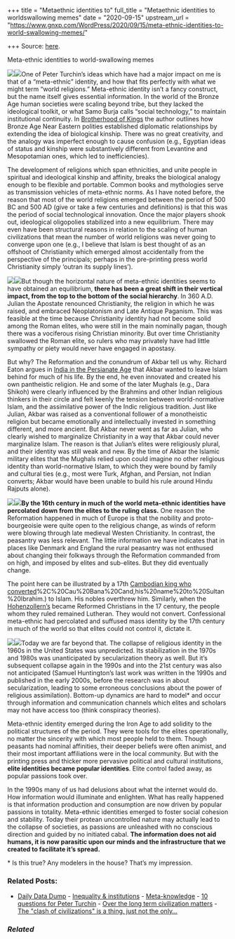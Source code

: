 +++
title = "Metaethnic identities to"
full_title = "Metaethnic identities to worldswallowing memes"
date = "2020-09-15"
upstream_url = "https://www.gnxp.com/WordPress/2020/09/15/meta-ethnic-identities-to-world-swallowing-memes/"

+++
Source: [here](https://www.gnxp.com/WordPress/2020/09/15/meta-ethnic-identities-to-world-swallowing-memes/).

Meta-ethnic identities to world-swallowing memes

[![](https://i0.wp.com/www.gnxp.com/WordPress/wp-content/uploads/2019/01/brotherhoodofkings.jpg?resize=183%2C275&ssl=1)![](https://i0.wp.com/www.gnxp.com/WordPress/wp-content/uploads/2019/01/brotherhoodofkings.jpg?resize=183%2C275&ssl=1)](https://www.amazon.com/exec/obidos/ASIN/0199858683/geneexpressio-20)One of Peter Turchin’s ideas which have had a major impact on me is that of a “meta-ethnic” identity, and how that fits perfectly with what we might term “world religions.” Meta-ethnic identity isn’t a fancy construct, but the name itself gives essential information. In the world of the Bronze Age human societies were scaling beyond tribe, but they lacked the ideological toolkit, or what Samo Burja calls “social technology,” to maintain institutional continuity. In [Brotherhood of Kings](https://www.amazon.com/exec/obidos/ASIN/0199858683/geneexpressio-20) the author outlines how Bronze Age Near Eastern polities established diplomatic relationships by extending the idea of biological kinship. There was no great creativity, and the analogy was imperfect enough to cause confusion (e.g., Egyptian ideas of status and kinship were substantively different from Levantine and Mesopotamian ones, which led to inefficiencies).

The development of religions which span ethnicities, and unite people in spiritual and ideological kinship and affinity, breaks the biological analogy enough to be flexible and portable. Common books and mythologies serve as transmission vehicles of meta-ethnic norms. As I have noted before, the reason that most of the world religions emerged between the period of 500 BC and 500 AD (give or take a few centuries and definitions) is that this was the period of social technological innovation. Once the major players shook out, ideological oligopolies stabilized into a new equilibrium. There may even have been structural reasons in relation to the scaling of human civilizations that mean the number of world religions was never going to converge upon one (e.g., I believe that Islam is best thought of as an offshoot of Christianity which emerged almost accidentally from the perspective of the principals; perhaps in the pre-printing press world Christianity simply ‘outran its supply lines’).

[![](https://i0.wp.com/www.gnxp.com/WordPress/wp-content/uploads/2018/03/final_pagan.jpeg?resize=183%2C276&ssl=1)![](https://i0.wp.com/www.gnxp.com/WordPress/wp-content/uploads/2018/03/final_pagan.jpeg?resize=183%2C276&ssl=1)](https://www.amazon.com/exec/obidos/ASIN/B00Q6B7FXW/geneexpressio-20)But though the horizontal nature of meta-ethnic identities seems to have obtained an equilibrium, **there has been a great shift in their vertical impact, from the top to the bottom of the social hierarchy**. In 360 A.D. Julian the Apostate renounced Christianity, the religion in which he was raised, and embraced Neoplatonism and Late Antique Paganism. This was feasible at the time because Christianity identity had not become solid among the Roman elites, who were still in the main nominally pagan, though there was a vociferous rising Christian minority. But over time Christianity swallowed the Roman elite, so rulers who may privately have had little sympathy or piety would never have engaged in apostasy.

But why? The Reformation and the conundrum of Akbar tell us why. Richard Eaton argues in [India in the Persianate Age](https://www.amazon.com/exec/obidos/ASIN/0520325125/geneexpressio-20) that Akbar wanted to leave Islam behind for much of his life. By the end, he even innovated and created his own pantheistic religion. He and some of the later Mughals (e.g., Dara Shikoh) were clearly influenced by the Brahmins and other Indian religious thinkers in their circle and felt keenly the tension between world-normative Islam, and the assimilative power of the Indic religious tradition. Just like Julian, Akbar was raised as a conventional follower of a monotheistic religion but became emotionally and intellectually invested in something different, and more ancient. But Akbar never went as far as Julian, who clearly wished to marginalize Christianity in a way that Akbar could never marginalize Islam. The reason is that Julian’s elites were religiously plural, and their identity was still weak and new. By the time of Akbar the Islamic military elites that the Mughals relied upon could imagine no other religious identity than world-normative Islam, to which they were bound by family and cultural ties (e.g., most were Turk, Afghan, and Persian, not Indian converts; Akbar would have been unable to build his rule around Hindu Rajputs alone).

**![](https://i0.wp.com/www.gnxp.com/WordPress/wp-content/uploads/2020/09/indiapersianateage.jpeg?resize=183%2C275&ssl=1)![](https://i0.wp.com/www.gnxp.com/WordPress/wp-content/uploads/2020/09/indiapersianateage.jpeg?resize=183%2C275&ssl=1)By the 16th century in much of the world meta-ethnic identities have percolated down from the elites to the ruling class.** One reason the Reformation happened in much of Europe is that the nobility and proto-bourgeoisie were quite open to the religious change, as winds of reform were blowing through late medieval Westen Christianity. In contrast, the peasantry was less relevant. The little information we have indicates that in places like Denmark and England the rural peasantry was not enthused about changing their folkways through the Reformation commanded from on high, and imposed by elites and sub-elites. But they did eventually change.

The point here can be illustrated by a 17th [Cambodian king who converted](https://en.wikipedia.org/wiki/Ramathipadi_I#:~:text=c%C9%91n%5D)%2C%20Cau%20Bana%20Cand,his%20name%20to%20Sultan%20Ibrahim.) to Islam. His nobles overthrew him. Similarly, when the [Hohenzollern’s](https://en.wikipedia.org/wiki/House_of_Hohenzollern) became Reformed Christians in the 17 century, the people whom they ruled remained Lutheran. They would not convert. Confessional meta-ethnic had percolated and suffused mass identity by the 17th century in much of the world so that elites could not control it, dictate it.

[![](https://i0.wp.com/www.gnxp.com/WordPress/wp-content/uploads/2020/09/revoltofthepublic.jpeg?resize=184%2C274&ssl=1)![](https://i0.wp.com/www.gnxp.com/WordPress/wp-content/uploads/2020/09/revoltofthepublic.jpeg?resize=184%2C274&ssl=1)](https://www.amazon.com/exec/obidos/ASIN/B07J2V3PG4/geneexpressio-20)Today we are far beyond that. The collapse of religious identity in the 1960s in the United States was unpredicted. Its stabilization in the 1970s and 1980s was unanticipated by secularization theory as well. But it’s subsequent collapse again in the 1990s and into the 21st century was also not anticipated (Samuel Huntington’s last work was written in the 1990s and published in the early 2000s, before the research was in about secularization, leading to some erroneous conclusions about the power of religious assimilation). Bottom-up dynamics are hard to model\* and occur through information and communication channels which elites and scholars may not have access too (think conspiracy theories).

Meta-ethnic identity emerged during the Iron Age to add solidity to the political structures of the period. They were tools for the elites operationally, no matter the sincerity with which most people held to them. Though peasants had nominal affinities, their deeper beliefs were often animist, and their most important affiliations were in the local community. But with the printing press and thicker more pervasive political and cultural institutions, **elite identities became popular identities**. Elite control faded away, as popular passions took over.

In the 1990s many of us had delusions about what the internet would do. How information would illuminate and enlighten. What has really happened is that information production and consumption are now driven by popular passions in totality. Meta-ethnic identities emerged to foster social cohesion and stability. Today their protean uncontrolled nature may actually lead to the collapse of societies, as passions are unleashed with no conscious direction and guided by no initiated cabal. **The information does not aid humans, it is now parasitic upon our minds and the infrastructure that we created to facilitate it’s spread.**

\* Is this true? Any modelers in the house? That’s my impression.

### Related Posts:

- [Daily Data
  Dump](https://www.gnxp.com/WordPress/2010/04/07/daily-data-dump-3/) - [Inequality &
  institutions](https://www.gnxp.com/WordPress/2009/11/09/inequality-institutions/) - [Meta-knowledge](https://www.gnxp.com/WordPress/2005/10/19/meta-knowledge/) - [10 questions for Peter
  Turchin](https://www.gnxp.com/WordPress/2010/02/16/10-questions-for-peter-turchin/) - [Over the long term civilization
  matters](https://www.gnxp.com/WordPress/2017/06/25/over-the-long-term-civilization-matters/) - [The "clash of civilizations" is a thing, just not the
  only…](https://www.gnxp.com/WordPress/2018/08/04/the-clash-of-civilizations-is-a-thing-just-not-the-only-thing/)

### *Related*

[](https://www.addtoany.com/add_to/facebook?linkurl=https%3A%2F%2Fwww.gnxp.com%2FWordPress%2F2020%2F09%2F15%2Fmeta-ethnic-identities-to-world-swallowing-memes%2F&linkname=Meta-ethnic%20identities%20to%20world-swallowing%20memes "Facebook")[](https://www.addtoany.com/add_to/twitter?linkurl=https%3A%2F%2Fwww.gnxp.com%2FWordPress%2F2020%2F09%2F15%2Fmeta-ethnic-identities-to-world-swallowing-memes%2F&linkname=Meta-ethnic%20identities%20to%20world-swallowing%20memes "Twitter")[](https://www.addtoany.com/add_to/email?linkurl=https%3A%2F%2Fwww.gnxp.com%2FWordPress%2F2020%2F09%2F15%2Fmeta-ethnic-identities-to-world-swallowing-memes%2F&linkname=Meta-ethnic%20identities%20to%20world-swallowing%20memes "Email")[](https://www.addtoany.com/share)
